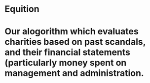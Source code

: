 # Equition
# Our alogorithm which evaluates charities based on past scandals, and their financial statements (particularly money spent on management and administration.
